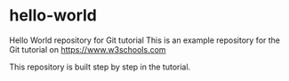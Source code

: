 # hello-world
Hello World repository for Git tutorial
This is an example repository for the Git tutorial on
https://www.w3schools.com

This repository is built step by step in the tutorial.
